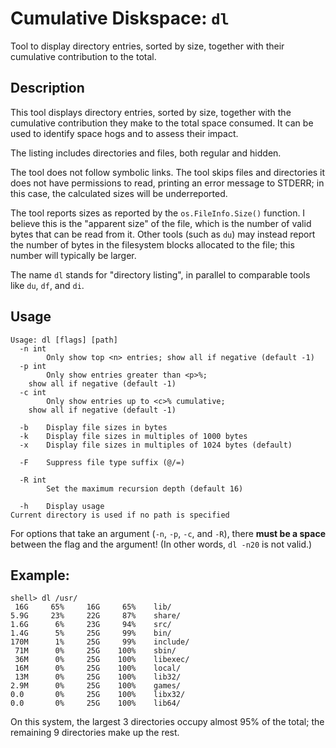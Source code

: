 # Cumulative Diskspace: `dl`

Tool to display directory entries, sorted by size, together with their 
cumulative contribution to the total. 


## Description

This tool displays directory entries, sorted by size, together with the
cumulative contribution they make to the total space consumed. It can
be used to identify space hogs and to assess their impact.

The listing includes directories and files, both regular and hidden.

The tool does not follow symbolic links. The tool skips files and
directories it does not have permissions to read, printing an error
message to STDERR; in this case, the calculated sizes will be
underreported.

The tool reports sizes as reported by the `os.FileInfo.Size()`
function. I believe this is the "apparent size" of the file,
which is the number of valid bytes that can be read from it.
Other tools (such as `du`) may instead report the number of
bytes in the filesystem blocks allocated to the file; this
number will typically be larger.

The name `dl` stands for "directory listing", in parallel to
comparable tools like `du`, `df`, and `di`. 


## Usage 

```
Usage: dl [flags] [path]
  -n int
        Only show top <n> entries; show all if negative (default -1)
  -p int
        Only show entries greater than <p>%;
	show all if negative (default -1)
  -c int
        Only show entries up to <c>% cumulative;
	show all if negative (default -1)
	
  -b    Display file sizes in bytes
  -k    Display file sizes in multiples of 1000 bytes
  -x    Display file sizes in multiples of 1024 bytes (default)

  -F    Suppress file type suffix (@/=)

  -R int
        Set the maximum recursion depth (default 16)

  -h    Display usage
Current directory is used if no path is specified
```

For options that take an argument (`-n`, `-p`, `-c`, and `-R`),
there **must be a space** between the flag and the argument! (In other
words, `dl -n20` is not valid.)


## Example:

```
shell> dl /usr/
 16G     65%     16G     65%    lib/
5.9G     23%     22G     87%    share/
1.6G      6%     23G     94%    src/
1.4G      5%     25G     99%    bin/
170M      1%     25G     99%    include/
 71M      0%     25G    100%    sbin/
 36M      0%     25G    100%    libexec/
 16M      0%     25G    100%    local/
 13M      0%     25G    100%    lib32/
2.9M      0%     25G    100%    games/
0.0       0%     25G    100%    libx32/
0.0       0%     25G    100%    lib64/
```

On this system, the largest 3 directories occupy almost 95% of the
total; the remaining 9 directories make up the rest.
